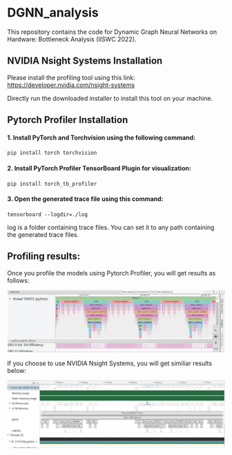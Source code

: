 # DGNN_analysis
This repository contains the code for Dynamic Graph Neural Networks on Hardware: Bottleneck Analysis (IISWC 2022).

## NVIDIA Nsight Systems Installation

Please install the profiling tool using this link: https://developer.nvidia.com/nsight-systems

Directly run the downloaded installer to install this tool on your machine.

## Pytorch Profiler Installation

#### 1. Install PyTorch and Torchvision using the following command:

```{bash}
pip install torch torchvision
```
#### 2. Install PyTorch Profiler TensorBoard Plugin for visualization:

```{bash}
pip install torch_tb_profiler
```

#### 3. Open the generated trace file using this command:

```{bash}
tensorboard --logdir=./log
```
log is a folder containing trace files. You can set it to any path containing the generated trace files.

## Profiling results:

Once you profile the models using Pytorch Profiler, you will get results as follows:

![image](https://github.com/eun4231/DGNN_analysis/blob/main/Pytorch_profiler.png)

If you choose to use NVIDIA Nsight Systems, you will get similiar results below:

![image](https://github.com/eun4231/DGNN_analysis/blob/main/NS.png)
